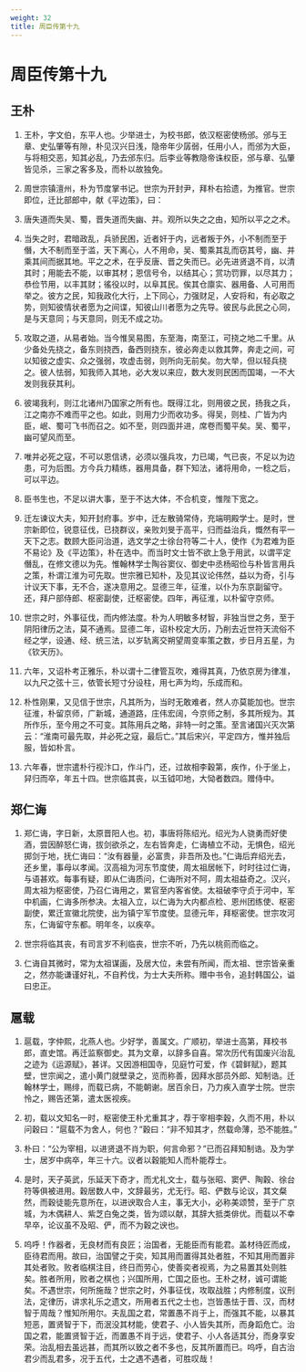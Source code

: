 ```yaml
---
weight: 32
title: 周臣传第十九
---
```


# 周臣传第十九

## 王朴

1. <span id="周臣传第十九-王朴-1"></span>
王朴，字文伯，东平人也。少举进士，为校书郎，依汉枢密使杨邠。邠与王章、史弘肇等有隙，朴见汉兴日浅，隐帝年少孱弱，任用小人，而邠为大臣，与将相交恶，知其必乱，乃去邠东归。后李业等教隐帝诛权臣，邠与章、弘肇皆见杀，三家之客多及，而朴以故独免。

2. <span id="周臣传第十九-王朴-2"></span>
周世宗镇澶州，朴为节度掌书记。世宗为开封尹，拜朴右拾遗，为推官。世宗即位，迁比部郎中，献《平边策》，曰：

3. <span id="周臣传第十九-王朴-3"></span>
唐失道而失吴、蜀，晋失道而失幽、并。观所以失之之由，知所以平之之术。

4. <span id="周臣传第十九-王朴-4"></span>
当失之时，君暗政乱，兵骄民困，近者奸于内，远者叛于外，小不制而至于僭，大不制而至于滥，天下离心，人不用命，吴、蜀乘其乱而窃其号，幽、并乘其间而据其地。平之之术，在乎反唐、晋之失而已。必先进贤退不肖，以清其时；用能去不能，以审其材；恩信号令，以结其心；赏功罚罪，以尽其力；恭俭节用，以丰其财；徭役以时，以阜其民。俟其仓廪实、器用备、人可用而举之。彼方之民，知我政化大行，上下同心，力强财足，人安将和，有必取之势，则知彼情状者愿为之间谍，知彼山川者愿为之先导。彼民与此民之心同，是与天意同；与天意同，则无不成之功。

5. <span id="周臣传第十九-王朴-5"></span>
攻取之道，从易者始。当今惟吴易图，东至海，南至江，可挠之地二千里。从少备处先挠之，备东则挠西，备西则挠东，彼必奔走以救其弊，奔走之间，可以知彼之虚实、众之强弱，攻虚击弱，则所向无前矣。勿大举，但以轻兵挠之。彼人怯弱，知我师入其地，必大发以来应，数大发则民困而国竭，一不大发则我获其利。

6. <span id="周臣传第十九-王朴-6"></span>
彼竭我利，则江北诸州乃国家之所有也。既得江北，则用彼之民，扬我之兵，江之南亦不难而平之也。如此，则用力少而收功多。得吴，则桂、广皆为内臣，岷、蜀可飞书而召之。如不至，则四面并进，席卷而蜀平矣。吴、蜀平，幽可望风而至。

7. <span id="周臣传第十九-王朴-7"></span>
唯并必死之寇，不可以恩信诱，必须以强兵攻，力已竭，气已丧，不足以为边患，可为后图。方今兵力精练，器用具备，群下知法，诸将用命，一稔之后，可以平边。

8. <span id="周臣传第十九-王朴-8"></span>
臣书生也，不足以讲大事，至于不达大体，不合机变，惟陛下宽之。

9. <span id="周臣传第十九-王朴-9"></span>
迁左谏议大夫，知开封府事。岁中，迁左散骑常侍，充端明殿学士。是时，世宗新即位，锐意征伐，已挠群议，亲败刘旻于高平，归而益治兵，慨然有平一天下之志。数顾大臣问治道，选文学之士徐台符等二十人，使作《为君难为臣不易论》及《平边策》，朴在选中。而当时文士皆不欲上急于用武，以谓平定僭乱，在修文德以为先。惟翰林学士陶谷窦仪、御史中丞杨昭俭与朴皆言用兵之策，朴谓江淮为可先取。世宗雅已知朴，及见其议论伟然，益以为奇，引与计议天下事，无不合，遂决意用之。显德三年，征淮，以仆为东京副留守。还，拜户部侍郎、枢密副使，迁枢密使。四年，再征淮，以朴留守京师。

10. <span id="周臣传第十九-王朴-10"></span>
世宗之时，外事征伐，而内修法度。朴为人明敏多材智，非独当世之务，至于阴阳律历之法，莫不通焉。显德二年，诏朴校定大历，乃削去近世符天流俗不经之学，设通、经、统三法，以岁轨离交朔望周变率策之数，步日月五星，为《钦天历》。

11. <span id="周臣传第十九-王朴-11"></span>
六年，又诏朴考正雅乐，朴以谓十二律管互吹，难得其真，乃依京房为律准，以九尺之弦十三，依管长短寸分设柱，用七声为均，乐成而和。

12. <span id="周臣传第十九-王朴-12"></span>
朴性刚果，又见信于世宗，凡其所为，当时无敢难者，然人亦莫能加也。世宗征淮，朴留京师，广新城，通道路，庄伟宏阔，今京师之制，多其所规为。其所作乐，至今用之不可变。其陈用兵之略，非特一时之策。至言诸国兴灭次第云：“淮南可最先取，并必死之寇，最后亡。”其后宋兴，平定四方，惟并独后服，皆如朴言。

13. <span id="周臣传第十九-王朴-13"></span>
六年春，世宗遣朴行视汴口，作斗门，还，过故相李穀第，疾作，仆于坐上，舁归而卒，年五十四。世宗临其丧，以玉钺叩地，大恸者数四。赠侍中。

## 郑仁诲

1. <span id="周臣传第十九-郑仁诲-1"></span>
郑仁诲，字日新，太原晋阳人也。初，事唐将陈绍光。绍光为人骁勇而好使酒，尝因醉怒仁诲，拔剑欲杀之，左右皆奔走，仁诲植立不动，无惧色，绍光掷剑于地，抚仁诲曰：“汝有器量，必富贵，非吾所及也。”仁诲后弃绍光去，还乡里，事母以孝闻。汉高祖为河东节度使，周太祖居帐下，时时往过仁诲，与语甚欢。每事有疑，即从仁诲质问，仁诲所对不阿，周太祖益奇之。汉兴，周太祖为枢密使，乃召仁诲用之，累官至内客省使。太祖破李守贞于河中，军中机画，仁诲多所参决。太祖入立，以仁诲为大内都点检、恩州团练使、枢密副使，累迁宣徽北院使，出为镇宁军节度使。显德元年，拜枢密使。世宗攻河东，仁诲留守东都。明年冬，以疾卒。

2. <span id="周臣传第十九-郑仁诲-2"></span>
世宗将临其丧，有司言岁不利临丧，世宗不听，乃先以桃荝而临之。

3. <span id="周臣传第十九-郑仁诲-3"></span>
仁诲自其微时，常为太祖谋画，及居大位，未尝有所闻，而太祖、世宗皆亲重之，然亦能谦谨好礼，不自矜伐，为士大夫所称。赠中书令，追封韩国公，谥曰忠正。

## 扈载

1. <span id="周臣传第十九-扈载-1"></span>
扈载，字仲熙，北燕人也。少好学，善属文。广顺初，举进士高第，拜校书郎，直史馆。再迁监察御史。其为文章，以辞多自喜。常次历代有国废兴治乱之迹为《运源赋》，甚详。又因游相国寺，见庭竹可爱，作《碧鲜赋》，题其壁，世宗闻之，遣小黄门就壁录之，览而称善，因拜水部员外郎、知制诰。迁翰林学士，赐绯，而载已病，不能朝谢。居百余日，乃力疾入直学士院。世宗怜之，赐告还第，遣太医视疾。

2. <span id="周臣传第十九-扈载-2"></span>
初，载以文知名一时，枢密使王朴尤重其才，荐于宰相李穀，久而不用，朴以问穀曰：“扈载不为舍人，何也？”穀曰：“非不知其才，然载命薄，恐不能胜。”

3. <span id="周臣传第十九-扈载-3"></span>
朴曰：“公为宰相，以进贤退不肖为职，何言命邪？”已而召拜知制诰。及为学士，居岁中病卒，年三十六。议者以穀能知人而朴能荐士。

4. <span id="周臣传第十九-扈载-4"></span>
是时，天子英武，乐延天下奇才，而尤礼文士，载与张昭、窦俨、陶穀、徐台符等俱被进用。穀居数人中，文辞最劣，尤无行。昭、俨数与论议，其文粲然，而穀徒能先意所在，以进谀取合人主，事无大小，必称美颂赞，至于广京城，为木偶耕人、紫芝白兔之类，皆为颂以献，其辞大抵类俳优。而载以不幸早卒，论议虽不及昭、俨，而不为穀之谀也。

5. <span id="周臣传第十九-扈载-5"></span>
呜呼！作器者，无良材而有良匠；治国者，无能臣而有能君。盖材待匠而成，臣待君而用。故曰，治国譬之于奕，知其用而置得其处者胜，不知其用而置非其处者败。败者临棋注目，终日而劳心，使善奕者视焉，为之易置其处则胜矣。胜者所用，败者之棋也；兴国所用，亡国之臣也。王朴之材，诚可谓能矣。不遇世宗，何所施哉？世宗之时，外事征伐，攻取战胜；内修制度，议刑法，定律历，讲求礼乐之遗文，所用者五代之士也，岂皆愚怯于晋、汉，而材智于周哉？惟知所用尔。夫乱国之君，常置愚不肖于上，而强其不能，以暴其短恶，置贤智于下，而泯没其材能，使君子、小人皆失其所，而身蹈危亡。治国之君，能置贤智于近，而置愚不肖于远，使君子、小人各适其分，而身享安荣。治乱相去虽远甚，而其所以致之者不多也，反其所置而已。呜呼，自古治君少而乱君多，况于五代，士之遇不遇者，可胜叹哉！
